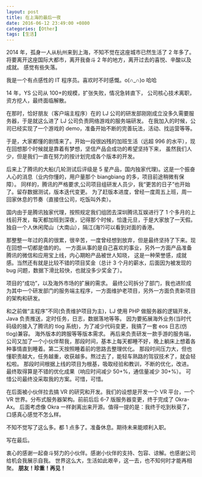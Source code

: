 ```yaml
---
layout: post
title: 在上海的最后一夜
date: 2016-06-12 23:49:00 +0800
categories: [Other]
tags: [生活]
---
```


2014 年，孤身一人从杭州来到上海，不知不觉在这座城市已然生活了 2 年多了。
将要离开这座国际大都市，离开我奋斗 2 年的地方，离开过去的喜悦、辛酸以及成就。
感觉有些失落。

我是一个有点感性的 IT 程序员。喜欢时不时感慨。o(∩_∩)o 哈哈

14 年，YS 公司从 100+的规模，扩张失败，情况急转直下，
公司核心技术离职，资方挖人，最终面临解散。

在那时，恰好朋友（客户端主程序）在的 LJ 公司的研发部刚刚成立没多久需要服务器，于是就这么进了 LJ 公司负责网络游戏的服务端研发。
在我加入的时候，公司已经实现了一个游戏的 demo，准备开始不断的完善玩法，活动、找运营等等。

于是，大家都懂的剧情来了。开始一段很凶残的加班生活（远超 996 的水平），现在回想那个时候就是靠着有梦想，坚信产品会成功的希望坚持下来，
虽然我们人少，但是我们一直在努力的按计划完成各个版本的开发。

后来上了腾讯的大船(几轮测试后评级是 5 星产品，国内独家代理)。这是一个振奋人心的消息（业内你懂的，用户量那个 biangbiang 的多，项目前途稍微有保障）。
同样的，腾讯的严格要求,公司项目组研发人员少，我“更苦的日子”也开始了。留存数据测试，版本迭代变更。
为了赶版本进度，曾经一度周五上班，周一回家休息的节奏（直接住公司，吃饭叫外卖）。

国内由于是腾讯独家代理，按照规定我们组团去深圳腾讯互娱进行了 1 个多月的上线前开发，每天都加班到深夜，记得那个时候，恰逢元旦，于是大家放了一天假。
独自一个人休闲爬山（大南山），隔江(海?)可以看到对面的香港。

那整整一年过的真的很累，很辛苦，一度曾经想到放弃，但是最终坚持了下来。现在回想一切都是值的的。
一方面从事的是自己喜欢的事业，另外一方面产品准备腾讯的微信和应用宝上线，内心期盼产品被世人知晓，
这是一种荣誉感，成就感。当然还有就是比较不错的项目奖金（总计 3 个月的薪水，后面因为被发现的 bug 问题，数据下滑比较快，也就没多少奖金了）。

项目的“成功”，以及海外市场的扩展的需求。
最终公司拆分了部门，我也进阶成为其中一个研发部门的服务端主程序，一方面维护老项目，另外一方面负责新项目的架构和研发。

和之前做“主程序”不同(负责维护项目为主)，LJ 使用 PHP 做服务器的逻辑开发，Java 负责推送，定时任务，日志，数据落地等等。
因为要拓展海外业务(当时代码级的接入了腾讯的 tlog 系统)，为了减少代码变更，我搞了一套 eos 日志(仿 tlog)兼容。
海外版本的跨服等等版本需求。
再后来负责研发一款手游的服务端，公司又加了一个小伙伴帮我，那段时间，基本上每天都睡不好，晚上躺床上想着各种事情直到睡着。第二天按照睡着前的思路去整理优化。
那段时间压力大，但也懂职责越大，任务越重，收获越多。熬过去了，能轻车熟路的驾驭技术了，就会轻松啦。
那段时间根据上线的项目为根基，吸取经验和教训，不断的优化，改进。最终取得算是不错的优化成果（响应时间减少 50+%，通信量减少 30+%）。
可惜公司最终没采取我的方案。可惜，可惜。

在后面被小伙伴拉去搞 VR 的研究和开发。我们的设想是开发一个 VR 平台，一个 VR 世界。分布式服务器架构。前前后后 6-7 版服务器变更，终于完成了 Okra-Ax。
后面考虑像 Okra 一样剥离出来开源。值得一提的是：我终于吃到秋葵了，口感真心感觉不怎么样。

不知不觉写了这么多。都 1 点多了。准备休息。期待未来能顺利入职。

写在最后。

衷心的感谢一起奋斗努力的小伙伴。感谢小伙伴的支持、包容、谅解。也感谢公司给机会我展示自我。
世界这么大，生活如此艰辛，这一去，也不知何时才能再相聚。
**朋友！珍重！再见！**
